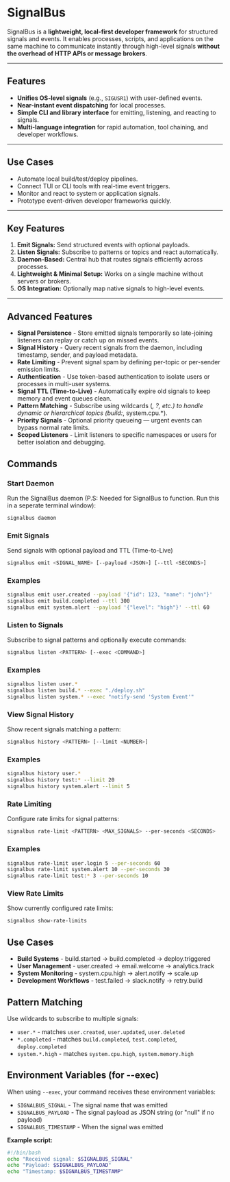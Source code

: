 # SignalBus

SignalBus is a **lightweight, local-first developer framework** for structured signals and events. It enables processes, scripts, and applications on the same machine to communicate instantly through high-level signals **without the overhead of HTTP APIs or message brokers**.

---

## Features

- **Unifies OS-level signals** (e.g., `SIGUSR1`) with user-defined events.  
- **Near-instant event dispatching** for local processes.  
- **Simple CLI and library interface** for emitting, listening, and reacting to signals.  
- **Multi-language integration** for rapid automation, tool chaining, and developer workflows.  

---

## Use Cases

- Automate local build/test/deploy pipelines. 
- Connect TUI or CLI tools with real-time event triggers.
- Monitor and react to system or application signals.
- Prototype event-driven developer frameworks quickly.

---

## Key Features

1. **Emit Signals:** Send structured events with optional payloads.  
2. **Listen Signals:** Subscribe to patterns or topics and react automatically.  
3. **Daemon-Based:** Central hub that routes signals efficiently across processes.  
4. **Lightweight & Minimal Setup:** Works on a single machine without servers or brokers.  
5. **OS Integration:** Optionally map native signals to high-level events.  

---

## Advanced Features 

- **Signal Persistence** - Store emitted signals temporarily so late-joining listeners can replay or catch up on missed events.
- **Signal History** - Query recent signals from the daemon, including timestamp, sender, and payload metadata. 
- **Rate Limiting** - Prevent signal spam by defining per-topic or per-sender emission limits. 
- **Authentication** - Use token-based authentication to isolate users or processes in multi-user systems.
- **Signal TTL (Time-to-Live)** - Automatically expire old signals to keep memory and event queues clean.
- **Pattern Matching** - Subscribe using wildcards (*, ?, etc.) to handle dynamic or hierarchical topics (build:*, system.cpu.*).
- **Priority Signals** - Optional priority queueing — urgent events can bypass normal rate limits.
- **Scoped Listeners** - Limit listeners to specific namespaces or users for better isolation and debugging. 

## Commands 

### Start Daemon 

Run the SignalBus daemon (P.S: Needed for SignalBus to function. Run this in a seperate terminal window):

```bash
signalbus daemon 
```

### Emit Signals 

Send signals with optional payload and TTL (Time-to-Live)

```bash
signalbus emit <SIGNAL_NAME> [--payload <JSON>] [--ttl <SECONDS>]
```

### Examples

```bash
signalbus emit user.created --payload '{"id": 123, "name": "john"}'
signalbus emit build.completed --ttl 300
signalbus emit system.alert --payload '{"level": "high"}' --ttl 60
```

### Listen to Signals 

Subscribe to signal patterns and optionally execute commands:

```bash
signalbus listen <PATTERN> [--exec <COMMAND>] 
```

### Examples

```bash
signalbus listen user.*
signalbus listen build.* --exec "./deploy.sh"
signalbus listen system.* --exec "notify-send 'System Event'"
``` 

### View Signal History 

Show recent signals matching a pattern: 

```bash
signalbus history <PATTERN> [--limit <NUMBER>]
```

### Examples

```bash 
signalbus history user.*
signalbus history test:* --limit 20
signalbus history system.alert --limit 5
```

### Rate Limiting 

Configure rate limits for signal patterns: 

```bash
signalbus rate-limit <PATTERN> <MAX_SIGNALS> --per-seconds <SECONDS> 
```

### Examples

```bash
signalbus rate-limit user.login 5 --per-seconds 60
signalbus rate-limit system.alert 10 --per-seconds 30
signalbus rate-limit test:* 3 --per-seconds 10
```

### View Rate Limits 

Show currently configured rate limits: 

```bash
signalbus show-rate-limits 
```

## Use Cases  

- **Build Systems** - build.started -> build.completed -> deploy.triggered
- **User Management** - user.created -> email.welcome -> analytics.track
- **System Monitoring** - system.cpu.high -> alert.notify -> scale.up
- **Development Workflows** - test.failed -> slack.notify -> retry.build

## Pattern Matching

Use wildcards to subscribe to multiple signals:

* `user.*` - matches `user.created`, `user.updated`, `user.deleted`
* `*.completed` - matches `build.completed`, `test.completed`, `deploy.completed`
* `system.*.high` - matches `system.cpu.high`, `system.memory.high`

## Environment Variables (for --exec)

When using `--exec`, your command receives these environment variables:

* `SIGNALBUS_SIGNAL` - The signal name that was emitted
* `SIGNALBUS_PAYLOAD` - The signal payload as JSON string (or "null" if no payload)
* `SIGNALBUS_TIMESTAMP` - When the signal was emitted

**Example script:**
```bash
#!/bin/bash
echo "Received signal: $SIGNALBUS_SIGNAL"
echo "Payload: $SIGNALBUS_PAYLOAD"
echo "Timestamp: $SIGNALBUS_TIMESTAMP"
```
